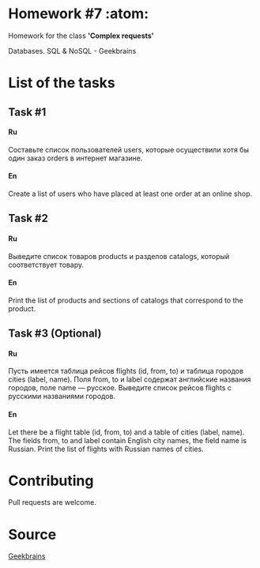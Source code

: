 # Homework #7 :atom:

Homework for the class **'Complex requests'**

Databases. SQL & NoSQL - Geekbrains

# List of the tasks

## Task #1

#### Ru

Составьте список пользователей users, которые осуществили хотя бы один заказ orders в интернет магазине.

#### En

Create a list of users who have placed at least one order at an online shop.

## Task #2

#### Ru

Выведите список товаров products и разделов catalogs, который соответствует товару.

#### En

Print the list of products and sections of catalogs that correspond to the product.

## Task #3 (Optional)

#### Ru

Пусть имеется таблица рейсов flights (id, from, to) и таблица городов cities (label, name). Поля from, to и label содержат английские названия городов, поле name — русское. Выведите список рейсов flights с русскими названиями городов.

#### En

Let there be a flight table (id, from, to) and a table of cities (label, name). The fields from, to and label contain English city names, the field name is Russian. Print the list of flights with Russian names of cities.




# Contributing

Pull requests are welcome.

# Source

[Geekbrains](https://geekbrains.ru)

